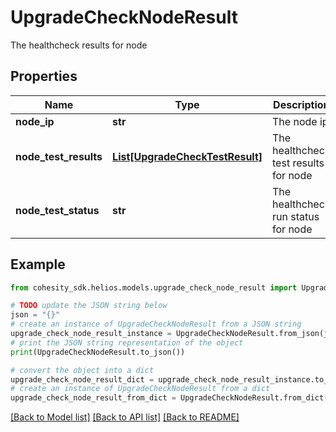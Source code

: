 # UpgradeCheckNodeResult

The healthcheck results for node

## Properties

Name | Type | Description | Notes
------------ | ------------- | ------------- | -------------
**node_ip** | **str** | The node ip | [optional] 
**node_test_results** | [**List[UpgradeCheckTestResult]**](UpgradeCheckTestResult.md) | The healthcheck test results for node | [optional] 
**node_test_status** | **str** | The healthcheck run status for node | [optional] 

## Example

```python
from cohesity_sdk.helios.models.upgrade_check_node_result import UpgradeCheckNodeResult

# TODO update the JSON string below
json = "{}"
# create an instance of UpgradeCheckNodeResult from a JSON string
upgrade_check_node_result_instance = UpgradeCheckNodeResult.from_json(json)
# print the JSON string representation of the object
print(UpgradeCheckNodeResult.to_json())

# convert the object into a dict
upgrade_check_node_result_dict = upgrade_check_node_result_instance.to_dict()
# create an instance of UpgradeCheckNodeResult from a dict
upgrade_check_node_result_from_dict = UpgradeCheckNodeResult.from_dict(upgrade_check_node_result_dict)
```
[[Back to Model list]](../README.md#documentation-for-models) [[Back to API list]](../README.md#documentation-for-api-endpoints) [[Back to README]](../README.md)


